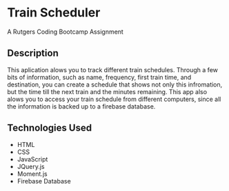 # Train Scheduler
A Rutgers Coding Bootcamp Assignment

## Description
This aplication alows you to track different train schedules. Through a few bits of information, such as name, frequency, first train time, and destination, you can create a schedule that shows not only this infromation, but the time till the next train and the minutes remaining. This app also alows you to access your train schedule from different computers, since all the information is backed up to a firebase database. 

## Technologies Used
- HTML
- CSS
- JavaScript
- JQuery.js
- Moment.js
- Firebase Database